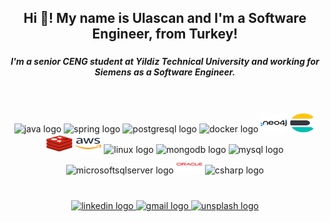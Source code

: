 <h2 align="center">Hi 👋! My name is Ulascan and I'm a Software Engineer, from Turkey!</h2>

###

<h5 align="center">I'm a senior CENG student at Yildiz Technical University and working for Siemens as a Software Engineer.<br><br><br></h5>

###

<div align="center">
   <img src="https://cdn.jsdelivr.net/gh/devicons/devicon/icons/java/java-original.svg" height="30" width="42" alt="java logo"  />
   <img src="https://cdn.jsdelivr.net/gh/devicons/devicon/icons/spring/spring-original.svg" height="30" width="42" alt="spring logo"  />
   <img src="https://cdn.jsdelivr.net/gh/devicons/devicon/icons/postgresql/postgresql-original.svg" height="30" width="42" alt="postgresql logo"  />
   <img src="https://cdn.jsdelivr.net/gh/devicons/devicon/icons/docker/docker-original.svg" height="30" width="42" alt="docker logo"  />
   <img src="https://github.com/devicons/devicon/blob/v2.16.0/icons/neo4j/neo4j-original-wordmark.svg" height="30" width="42" alt="neo4j logo"  />
   <img src="https://github.com/devicons/devicon/blob/v2.16.0/icons/elasticsearch/elasticsearch-original.svg" height="30" width="42" alt="elastic logo"  />
   <img src="https://github.com/devicons/devicon/blob/v2.16.0/icons/redis/redis-original.svg" height="30" width="42" alt="redis logo"  />
   <img src="https://github.com/devicons/devicon/blob/v2.16.0/icons/amazonwebservices/amazonwebservices-original-wordmark.svg" height="30" width="42" alt="aws logo"  />
   <img src="https://cdn.jsdelivr.net/gh/devicons/devicon/icons/linux/linux-original.svg" height="30" width="42" alt="linux logo"  />
   <img src="https://cdn.jsdelivr.net/gh/devicons/devicon/icons/mongodb/mongodb-original.svg" height="30" width="42" alt="mongodb logo"  />
   <img src="https://cdn.jsdelivr.net/gh/devicons/devicon/icons/mysql/mysql-original.svg" height="30" width="42" alt="mysql logo"  />
   <img src="https://cdn.jsdelivr.net/gh/devicons/devicon/icons/microsoftsqlserver/microsoftsqlserver-plain.svg" height="30" width="42" alt="microsoftsqlserver logo"  />
   <img src="https://github.com/devicons/devicon/blob/v2.16.0/icons/oracle/oracle-original.svg" height="30" width="42" alt="oracle logo"  />
   <img src="https://cdn.jsdelivr.net/gh/devicons/devicon/icons/csharp/csharp-original.svg" height="30" width="42" alt="csharp logo"  />
 
</div>

###
<br>
<div align="center">
  <a href="https://www.linkedin.com/in/ulascan/" target="_blank">
    <img src="https://img.shields.io/static/v1?message=LinkedIn&logo=linkedin&label=&color=0077B5&logoColor=white&labelColor=&style=for-the-badge" height="35" alt="linkedin logo"  />
  </a>
  <a href="mailto:ulascank1@gmail.com" target="_blank">
    <img src="https://img.shields.io/static/v1?message=Gmail&logo=gmail&label=&color=D14836&logoColor=white&labelColor=&style=for-the-badge" height="35" alt="gmail logo"  />
  </a>
  <a href="https://leetcode.com/UlascanKilic/" target="_blank">
    <img src="https://img.shields.io/static/v1?message=LEETCODE&logo=unsplash&label=&color=134&logoColor=white&labelColor=&style=for-the-badge" height="35" alt="unsplash logo"  />
  </a>
</div>

###

